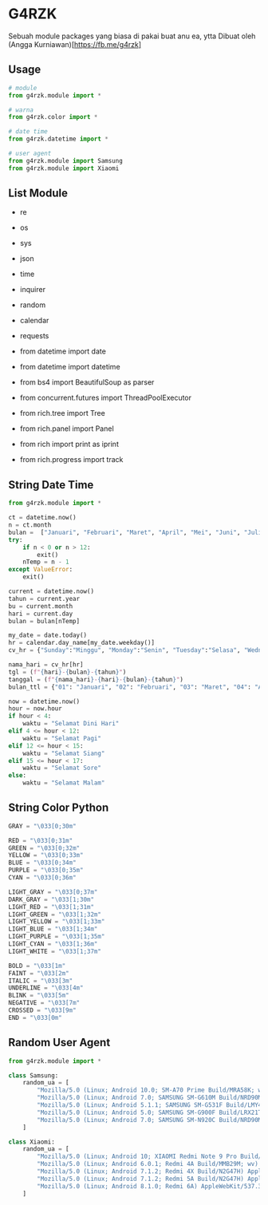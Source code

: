 # G4RZK
Sebuah module packages yang biasa di pakai buat anu ea, ytta
Dibuat oleh (Angga Kurniawan)[https://fb.me/g4rzk]

## Usage
```python
# module
from g4rzk.module import *

# warna
from g4rzk.color import *

# date time
from g4rzk.datetime import *

# user agent
from g4rzk.module import Samsung
from g4rzk.module import Xiaomi
```
## List Module
 *  re
 *  os
 *  sys
 *  json
 *  time
 *  inquirer
 *  random
 *  calendar
 *  requests
 
 * from datetime import date
 * from datetime import datetime
 * from bs4 import BeautifulSoup as parser
 * from concurrent.futures import ThreadPoolExecutor

 * from rich.tree import Tree
 * from rich.panel import Panel
 * from rich import print as iprint
 * from rich.progress import track

## String Date Time
```python
from g4rzk.module import *

ct = datetime.now()
n = ct.month
bulan =  ["Januari", "Februari", "Maret", "April", "Mei", "Juni", "Juli", "Agustus", "September", "Oktober", "November", "Desember"]
try:
	if n < 0 or n > 12:
		exit()
	nTemp = n - 1
except ValueError:
	exit()

current = datetime.now()
tahun = current.year
bu = current.month
hari = current.day
bulan = bulan[nTemp]

my_date = date.today()
hr = calendar.day_name[my_date.weekday()]
cv_hr = {"Sunday":"Minggu", "Monday":"Senin", "Tuesday":"Selasa", "Wednesday":"Rabu", "Thursday":"Kamis", "Friday":"Jumat", "Saturday":"Sabtu"}

nama_hari = cv_hr[hr]
tgl = (f"{hari}-{bulan}-{tahun}")
tanggal = (f"{nama_hari}-{hari}-{bulan}-{tahun}")
bulan_ttl = {"01": "Januari", "02": "Februari", "03": "Maret", "04": "April", "05": "Mei", "06": "Juni", "07": "Juli", "08": "Agustus", "09": "September", "10": "Oktober", "11": "November", "12": "Desember"}

now = datetime.now()
hour = now.hour
if hour < 4:
	waktu = "Selamat Dini Hari"
elif 4 <= hour < 12:
	waktu = "Selamat Pagi"
elif 12 <= hour < 15:
	waktu = "Selamat Siang"
elif 15 <= hour < 17:
	waktu = "Selamat Sore"
else:
	waktu = "Selamat Malam"
```

## String Color Python
```python
GRAY = "\033[0;30m"

RED = "\033[0;31m"
GREEN = "\033[0;32m"
YELLOW = "\033[0;33m"
BLUE = "\033[0;34m"
PURPLE = "\033[0;35m"
CYAN = "\033[0;36m"

LIGHT_GRAY = "\033[0;37m"
DARK_GRAY = "\033[1;30m"
LIGHT_RED = "\033[1;31m"
LIGHT_GREEN = "\033[1;32m"
LIGHT_YELLOW = "\033[1;33m"
LIGHT_BLUE = "\033[1;34m"
LIGHT_PURPLE = "\033[1;35m"
LIGHT_CYAN = "\033[1;36m"
LIGHT_WHITE = "\033[1;37m"

BOLD = "\033[1m"
FAINT = "\033[2m"
ITALIC = "\033[3m"
UNDERLINE = "\033[4m"
BLINK = "\033[5m"
NEGATIVE = "\033[7m"
CROSSED = "\033[9m"
END = "\033[0m"
```

## Random User Agent
```python
from g4rzk.module import *

class Samsung:
	random_ua = [
		"Mozilla/5.0 (Linux; Android 10.0; SM-A70 Prime Build/MRA58K; wv) AppleWebKit/537.36 (KHTML, like Gecko) Version/4.0 Chrome/103.0.5060.129 Mobile Safari/537.36", 
		"Mozilla/5.0 (Linux; Android 7.0; SAMSUNG SM-G610M Build/NRD90M) AppleWebKit/537.36 (KHTML, like Gecko) SamsungBrowser/7.4 Chrome/59.0.3071.125 Mobile Safari/537.36", 
		"Mozilla/5.0 (Linux; Android 5.1.1; SAMSUNG SM-G531F Build/LMY48B) AppleWebKit/537.36 (KHTML, like Gecko) SamsungBrowser/3.3 Chrome/38.0.2125.102 Mobile Safari/537.36", 
		"Mozilla/5.0 (Linux; Android 5.0; SAMSUNG SM-G900F Build/LRX21T) AppleWebKit/537.36 (KHTML, like Gecko) SamsungBrowser/2.1 Chrome/34.0.1847.76 Mobile Safari/537.36", 
		"Mozilla/5.0 (Linux; Android 7.0; SAMSUNG SM-N920C Build/NRD90M) AppleWebKit/537.36 (KHTML, like Gecko) SamsungBrowser/6.2 Chrome/56.0.2924.87 Mobile Safari/537.36"
	]

class Xiaomi:
	random_ua = [
		"Mozilla/5.0 (Linux; Android 10; XIAOMI Redmi Note 9 Pro Build/NMF26F) AppleWebKit/537.36 (KHTML, like Gecko) Chrome/76.0.3809.111 Mobile Safari/537.36", 
		"Mozilla/5.0 (Linux; Android 6.0.1; Redmi 4A Build/MMB29M; wv) AppleWebKit/537.36 (KHTML, like Gecko) Version/4.0 Chrome/60.0.3112.116 Mobile Safari/537.36", 
		"Mozilla/5.0 (Linux; Android 7.1.2; Redmi 4X Build/N2G47H) AppleWebKit/537.36 (KHTML, like Gecko) Chrome/63.0.3239.111 Mobile Safari/537.36", 
		"Mozilla/5.0 (Linux; Android 7.1.2; Redmi 5A Build/N2G47H) AppleWebKit/537.36 (KHTML, like Gecko) Chrome/64.0.3282.137 Mobile Safari/537.36", 
		"Mozilla/5.0 (Linux; Android 8.1.0; Redmi 6A) AppleWebKit/537.36 (KHTML, like Gecko) Chrome/71.0.3578.99 Mobile Safari/537.36"
	]
```